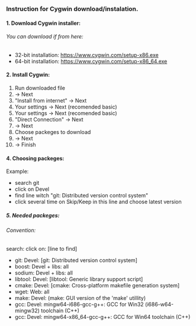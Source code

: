 ### Instruction for Cygwin download/instalation.



#### 1. Download Cygwin installer:
###### You can download if from here:
- 32-bit installation: https://www.cygwin.com/setup-x86.exe
- 64-bit installation: https://www.cygwin.com/setup-x86_64.exe

#### 2. Install Cygwin:
1. Run downloaded file
2. -> Next
3. "Install from internet" -> Next
4. Your settings -> Next (recomended basic)
5. Your settings -> Next (recomended basic)
6. "Direct Connection" -> Next
7. -> Next
8. Choose packeges to download
9. -> Next
10. -> Finish

#### 4. Choosing packeges:

Example:
- search git
- click on Devel
- find line witch "git: Distributed version control system"
- click several time on Skip/Keep in this line and choose latest version

##### 5. Needed packeges:
###### Convention:
  search:     click on:       [line to find]
- git:        Devel:          [git: Distributed version control system]
- boost:      Devel + libs:   all
- sodium:     Devel + libs:   all
- libtool:    Devel:          [libtool: Generic library support script]
- cmake:      Devel:          [cmake: Cross-platform makefile generation system]
- wget:       Web:            all
- make:       Devel:          (make: GUI version of the 'make' utillity)
- gcc:        Devel:          mingw64-i686-gcc-g++: GCC for Win32 (i686-w64-mingw32) toolchain (C++)
- gcc:        Devel:          mingw64-x86_64-gcc-g++: GCC for Win64 toolchain (C++)
